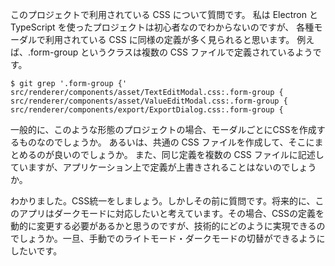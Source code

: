 このプロジェクトで利用されている CSS について質問です。
私は Electron と TypeScript を使ったプロジェクトは初心者なのでわからないのですが、
各種モーダルで利用されている CSS に同様の定義が多く見られると思います。
例えば、.form-group というクラスは複数の CSS ファイルで定義されているようです。

```
$ git grep '.form-group {'
src/renderer/components/asset/TextEditModal.css:.form-group {
src/renderer/components/asset/ValueEditModal.css:.form-group {
src/renderer/components/export/ExportDialog.css:.form-group {
```

一般的に、このような形態のプロジェクトの場合、モーダルごとにCSSを作成するものなのでしょうか。
あるいは、共通の CSS ファイルを作成して、そこにまとめるのが良いのでしょうか。
また、同じ定義を複数の CSS ファイルに記述していますが、アプリケーション上で定義が上書きされることはないのでしょうか。


わかりました。CSS統一をしましょう。しかしその前に質問です。将来的に、このアプリはダークモードに対応したいと考えています。その場合、CSSの定義を動的に変更する必要があるかと思うのですが、技術的にどのように実現できるのでしょうか。一旦、手動でのライトモード・ダークモードの切替ができるようにしたいです。
